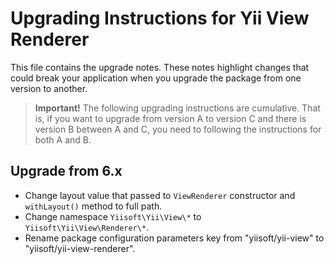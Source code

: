 # Upgrading Instructions for Yii View Renderer

This file contains the upgrade notes. These notes highlight changes that could break your
application when you upgrade the package from one version to another.

> **Important!** The following upgrading instructions are cumulative. That is, if you want
> to upgrade from version A to version C and there is version B between A and C, you need
> to following the instructions for both A and B.

## Upgrade from 6.x

- Change layout value that passed to `ViewRenderer` constructor and `withLayout()` method to full path.
- Change namespace `Yiisoft\Yii\View\*` to `Yiisoft\Yii\View\Renderer\*`.
- Rename package configuration parameters key from "yiisoft/yii-view" to "yiisoft/yii-view-renderer".
